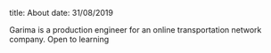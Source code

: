 title: About
date: 31/08/2019

Garima is a production engineer for an online transportation network company. Open to learning

